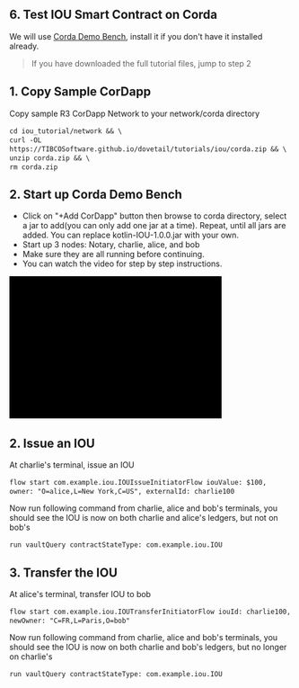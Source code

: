 ## 6. Test IOU Smart Contract on Corda

We will use [Corda Demo Bench](https://docs.corda.net/demobench.html), install it if you don't have it installed already.

> If you have downloaded the full tutorial files, jump to step 2

## 1. Copy Sample CorDapp

Copy sample R3 CorDapp Network to your network/corda directory

```
cd iou_tutorial/network && \
curl -OL https://TIBCOSoftware.github.io/dovetail/tutorials/iou/corda.zip && \
unzip corda.zip && \
rm corda.zip
```

## 2. Start up Corda Demo Bench
   * Click on "+Add CorDapp" button then browse to corda directory, select a jar to add(you can only add one jar at a time). Repeat, until all jars are added. You can replace kotlin-IOU-1.0.0.jar with your own.
   * Start up 3 nodes: Notary, charlie, alice, and bob
   * Make sure they are all running before continuing. 
   * You can watch the video for step by step instructions.

<p><a target="_blank" rel="noopener noreferrer" href="videos/corddemo.gif"><img src="videos/corddemo.gif" alt="Corda Demo Bench" style="max-width:75%;"></a></p>

## 2. Issue an IOU

At charlie's terminal, issue an IOU

```
flow start com.example.iou.IOUIssueInitiatorFlow iouValue: $100, owner: "O=alice,L=New York,C=US", externalId: charlie100
```

Now run following command from charlie, alice and bob's terminals, you should see the IOU is now on both charlie and alice's ledgers, but not on bob's

```
run vaultQuery contractStateType: com.example.iou.IOU
```

## 3. Transfer the IOU

At alice's terminal, transfer IOU to bob

```
flow start com.example.iou.IOUTransferInitiatorFlow iouId: charlie100, newOwner: "C=FR,L=Paris,O=bob"
```

Now run following command from charlie, alice and bob's terminals, you should see the IOU is now on both charlie and bob's ledgers, but no longer on charlie's

```
run vaultQuery contractStateType: com.example.iou.IOU
```
